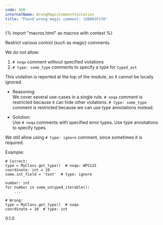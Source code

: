 ```yaml
---
code: 400
internalName: WrongMagicCommentViolation
title: "Found wrong magic comment: \U0001F130"
---
```


{% import "macros.html" as macros with context %}

Restrict various control (such as magic) comments.

We do not allow:

1.  `# noqa` comment without specified violations
2.  `# type: some_type` comments to specify a type for `typed_ast`

This violation is reported at the top of the module, so it cannot be
locally ignored.

  - Reasoning:  
    We cover several use-cases in a single rule. `# noqa` comment is
    restricted because it can hide other violations. `# type: some_type`
    comment is restricted because we can use type annotations instead.

  - Solution:  
    Use `# noqa` comments with specified error types. Use type
    annotations to specify types.

We still allow using `# type: ignore` comment, since sometimes it is
required.

Example:

    # Correct:
    type = MyClass.get_type()  # noqa: WPS125
    coordinate: int = 10
    some.int_field = 'text'  # type: ignore
    
    number: int
    for number in some_untyped_iterable():
        ...
    
    # Wrong:
    type = MyClass.get_type()  # noqa
    coordinate = 10  # type: int

<div class="versionadded">

0.1.0

</div>